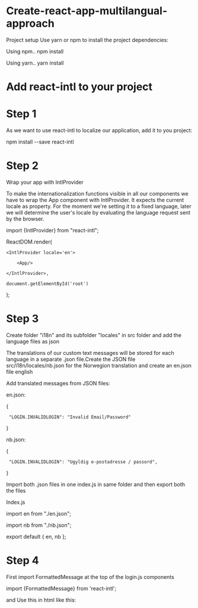 # Create-react-app-multilangual-approach

Project setup
Use yarn or npm to install the project dependencies:

Using npm..
npm install

Using yarn..
yarn install

# Add react-intl to your project

# Step 1
As we want to use react-intl to localize our application, add it to you project:

npm install --save react-intl

# Step 2
Wrap your app with IntlProvider

To make the internationalization functions visible in all our components we have to wrap the App component with IntlProvider. 
It expects the current locale as property. For the moment we're setting it to a fixed language, later we will determine the user's locale by evaluating the language request sent by the browser.

import {IntlProvider} from "react-intl";

ReactDOM.render(

    <IntlProvider locale='en'>
    
        <App/>
        
    </IntlProvider>,
    
    document.getElementById('root')
    
);

# Step 3
Create folder "i18n" and its subfolder "locales" in src folder and add the language files as json

The translations of our custom text messages will be stored for each language in a separate .json file.Create the JSON file src/i18n/locales/nb.json for the Norwegion translation and create an en.json file english 

Add translated messages from JSON files:

en.json:

{

     "LOGIN.INVALIDLOGIN": "Invalid Email/Password"
     
}

nb.json:

{

     "LOGIN.INVALIDLOGIN": "Ugyldig e-postadresse / passord",
     
}

Import both .json files in one index.js in same folder and then export both the files

Index.js

import en from "./en.json";

import nb from "./nb.json";

export default { en, nb };

# Step 4

First import FormattedMessage at the top of the login.js components

import {FormattedMessage} from 'react-intl';

and Use this in html like this:

<FormattedMessage id="LOGIN.TITLE" defaultMessage="Employee Portal" />

